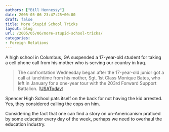 ```yaml
---
authors: ["Bill Hennessy"]
date: 2005-05-06 23:47:25+00:00
draft: false
title: More Stupid School Tricks
layout: blog
url: /2005/05/06/more-stupid-school-tricks/
categories:
- Foreign Relations
---
```


A high school in Columbus, GA suspended a 17-year-old student for taking a cell phone call from his mother who is serving our country in Iraq.



> The confrontation Wednesday began after the 17-year-old junior got a call at lunchtime from his mother, Sgt. 1st Class Monique Bates, who left in January for a one-year tour with the 203rd Forward Support Battalion. ([USAToday](https://www.usatoday.com/news/nation/2005-05-06-iraq-suspended_x.htm))



Spencer High School pats itself on the back for not having the kid arrested.  Yes, they considered calling the cops on him.

Considering the fact that one can find a story on un-Americanism praticed by some educator every day of the week, perhaps we need to overhaul the education industry.  
